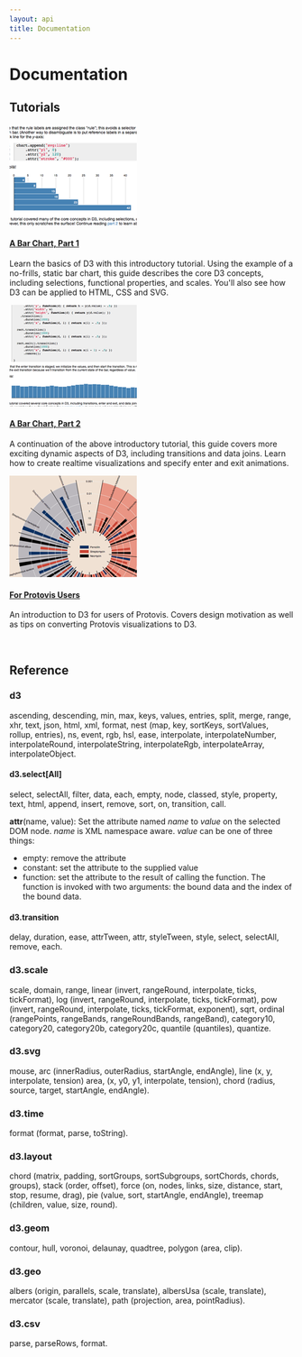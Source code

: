 ```yaml
---
layout: api
title: Documentation
---
```


# Documentation

## Tutorials

<div class="gallery">

<div class="list">
  <a href="../tutorial/bar-1.html">
    <img src="../tutorial/bar-1.png"/>
  </a>
  <h4><a href="../tutorial/bar-1.html">A Bar Chart, Part 1</a></h4>

  <p>Learn the basics of D3 with this introductory tutorial. Using the
  example of a no-frills, static bar chart, this guide describes the core D3
  concepts, including selections, functional properties, and scales. You'll
  also see how D3 can be applied to HTML, CSS and SVG.</p>
</div>

<div class="list">
  <a href="../tutorial/bar-2.html">
    <img src="../tutorial/bar-2.png"/>
  </a>
  <h4><a href="../tutorial/bar-2.html">A Bar Chart, Part 2</a></h4>

  <p>A continuation of the above introductory tutorial, this guide covers more
  exciting dynamic aspects of D3, including transitions and data joins. Learn
  how to create realtime visualizations and specify enter and exit
  animations.</p>
</div>

<div class="list">
  <a href="../tutorial/protovis.html">
    <img src="../tutorial/protovis.png"/>
  </a>
  <h4><a href="../tutorial/protovis.html">For Protovis Users</a></h4>

  <p>An introduction to D3 for users of Protovis. Covers design motivation as
  well as tips on converting Protovis visualizations to D3.</p>
</div>

</div>

<br clear="left"/>

## Reference

### d3

ascending, descending, min, max, keys, values, entries, split, merge, range,
xhr, text, json, html, xml, format, nest (map, key, sortKeys, sortValues,
rollup, entries), ns, event, rgb, hsl, ease, interpolate, interpolateNumber,
interpolateRound, interpolateString, interpolateRgb, interpolateArray,
interpolateObject.

#### d3.select\[All\]

select, selectAll, filter, data, each, empty, node, classed, style,
property, text, html, append, insert, remove, sort, on, transition, call.

**attr**(name, value): Set the attribute named _name_ to _value_ on the selected 
DOM node. _name_ is XML namespace aware. _value_ can be one of three things:

-   empty: remove the attribute
-   constant: set the attribute to the supplied value
-   function: set the attribute to the result of calling the function. The function is invoked with two arguments: the bound data and the index of the bound data.

#### d3.transition

delay, duration, ease, attrTween, attr, styleTween, style, select, selectAll,
remove, each.

### d3.scale

scale, domain, range, linear (invert, rangeRound, interpolate, ticks,
tickFormat), log (invert, rangeRound, interpolate, ticks, tickFormat), pow
(invert, rangeRound, interpolate, ticks, tickFormat, exponent), sqrt, ordinal
(rangePoints, rangeBands, rangeRoundBands, rangeBand), category10, category20,
category20b, category20c, quantile (quantiles), quantize.

### d3.svg

mouse, arc (innerRadius, outerRadius, startAngle, endAngle), line (x, y,
interpolate, tension) area, (x, y0, y1, interpolate, tension), chord (radius,
source, target, startAngle, endAngle).

### d3.time

format (format, parse, toString).

### d3.layout

chord (matrix, padding, sortGroups, sortSubgroups, sortChords, chords, groups),
stack (order, offset), force (on, nodes, links, size, distance, start, stop,
resume, drag), pie (value, sort, startAngle, endAngle),  treemap (children,
value, size, round).

### d3.geom

contour, hull, voronoi, delaunay, quadtree, polygon (area, clip).

### d3.geo

albers (origin, parallels, scale, translate), albersUsa (scale, translate),
mercator (scale, translate), path (projection, area, pointRadius).

### d3.csv

parse, parseRows, format.
